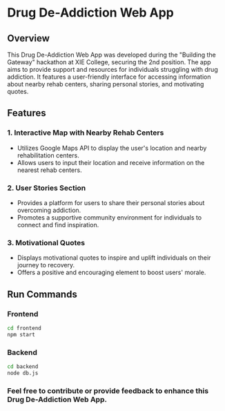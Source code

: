 # Drug De-Addiction Web App

## Overview

This Drug De-Addiction Web App was developed during the "Building the Gateway" hackathon at XIE College, securing the 2nd position. The app aims to provide support and resources for individuals struggling with drug addiction. It features a user-friendly interface for accessing information about nearby rehab centers, sharing personal stories, and motivating quotes.

## Features

### 1. Interactive Map with Nearby Rehab Centers
   - Utilizes Google Maps API to display the user's location and nearby rehabilitation centers.
   - Allows users to input their location and receive information on the nearest rehab centers.

### 2. User Stories Section
   - Provides a platform for users to share their personal stories about overcoming addiction.
   - Promotes a supportive community environment for individuals to connect and find inspiration.

### 3. Motivational Quotes
   - Displays motivational quotes to inspire and uplift individuals on their journey to recovery.
   - Offers a positive and encouraging element to boost users' morale.

## Run Commands

### Frontend
```bash
cd frontend
npm start
```
### Backend
```bash
cd backend
node db.js
```
### Feel free to contribute or provide feedback to enhance this Drug De-Addiction Web App. 

